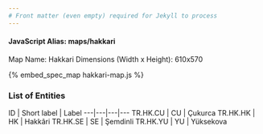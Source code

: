 ```yaml
---
# Front matter (even empty) required for Jekyll to process
---
```


#### JavaScript Alias: maps/hakkari

Map Name: Hakkari
Dimensions (Width x Height): 610x570



{% embed_spec_map hakkari-map.js %}

### List of Entities

ID | Short label | Label
---|---|---|---
TR.HK.CU | CU | Çukurca
TR.HK.HK | HK | Hakkâri
TR.HK.SE | SE | Şemdinli
TR.HK.YU | YU | Yüksekova